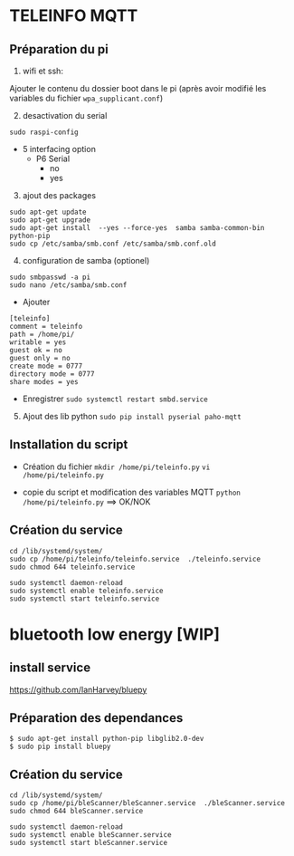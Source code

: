 # TELEINFO MQTT

## Préparation du pi
1. wifi et ssh:

Ajouter le contenu du dossier boot dans le pi (après avoir modifié les variables du fichier `wpa_supplicant.conf`)
  
2. desactivation du serial
```
sudo raspi-config
```
* 5 interfacing option
  * P6 Serial
    * no
    * yes
  
3. ajout des packages
```
sudo apt-get update
sudo apt-get upgrade
sudo apt-get install  --yes --force-yes  samba samba-common-bin python-pip
sudo cp /etc/samba/smb.conf /etc/samba/smb.conf.old
``` 
 
4. configuration de samba (optionel)
  ```
  sudo smbpasswd -a pi
  sudo nano /etc/samba/smb.conf
  ```
  * Ajouter
  ```
  [teleinfo]
  comment = teleinfo
  path = /home/pi/
  writable = yes
  guest ok = no
  guest only = no
  create mode = 0777
  directory mode = 0777
  share modes = yes
  ```  
  * Enregistrer
  `sudo systemctl restart smbd.service`
   
5. Ajout des lib python
`sudo pip install pyserial paho-mqtt`
    
## Installation du script

* Création du fichier
`mkdir /home/pi/teleinfo.py`
`vi /home/pi/teleinfo.py`

* copie du script et modification des variables MQTT
`python /home/pi/teleinfo.py`
==> OK/NOK

## Création du service
```
cd /lib/systemd/system/
sudo cp /home/pi/teleinfo/teleinfo.service  ./teleinfo.service
sudo chmod 644 teleinfo.service

sudo systemctl daemon-reload
sudo systemctl enable teleinfo.service
sudo systemctl start teleinfo.service
```


# bluetooth low energy [WIP]

## install service
https://github.com/IanHarvey/bluepy

## Préparation des dependances
```
$ sudo apt-get install python-pip libglib2.0-dev
$ sudo pip install bluepy
```

## Création du service
```
cd /lib/systemd/system/
sudo cp /home/pi/bleScanner/bleScanner.service  ./bleScanner.service
sudo chmod 644 bleScanner.service

sudo systemctl daemon-reload
sudo systemctl enable bleScanner.service
sudo systemctl start bleScanner.service
```


